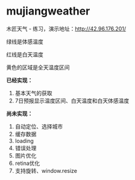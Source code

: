 mujiangweather
==============

木匠天气 - 练习，演示地址：http://42.96.176.201/

绿线是体感温度

红线是白天温度

黄色的区域是全天温度区间

**已经实现：**

1. 基本天气的获取
2. 7日预报显示温度区间、白天温度和白天体感温度

**尚未实现：**

1. 自动定位、选择城市
2. 缓存数据
3. loading
4. 错误处理
5. 图片优化
6. retina优化
7. 支持旋转、window.resize

